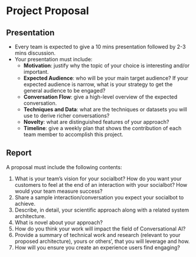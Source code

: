 # Project Proposal


## Presentation

* Every team is expected to give a 10 mins presentation followed by 2-3 mins discussion.
* Your presentation must include:
  * **Motivation**: justify why the topic of your choice is interesting and/or important.
  * **Expected Audience**: who will be your main target audience? If your expected audience is narrow, what is your strategy to get the general audience to be engaged?
  * **Conversation Flow**: give a high-level overview of the expected conversation. 
  * **Techniques and Data**: what are the techniques or datasets you will use to derive richer conversations?
  * **Novelty**: what are distinguished features of your approach?
  * **Timeline**: give a weekly plan that shows the contribution of each team member to accomplish this project.



## Report

A proposal must include the following contents:

1. What is your team’s vision for your socialbot? How do you want your customers to feel at the end of an interaction with your socialbot? How would your team measure success? 
1. Share a sample interaction/conversation you expect your socialbot to achieve.
1. Describe, in detail, your scientific approach along with a related system architecture.
1. What is novel about your approach?
1. How do you think your work will impact the field of Conversational AI?
1. Provide a summary of technical work and research (relevant to your proposed architecture), yours or others’, that you will leverage and how.
1. How will you ensure you create an experience users find engaging?